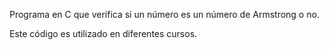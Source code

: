 Programa en C que verifica si un número es un número de Armstrong o no.

Este código es utilizado en diferentes cursos.

